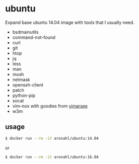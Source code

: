 # ubuntu
Expand base ubuntu 14.04 image with tools that I usually need.

  * bsdmainutils
  * command-not-found
  * curl
  * git
  * htop
  * jq
  * less
  * man
  * mosh
  * netmask
  * openssh-client
  * patch
  * python-pip
  * socat
  * vim-nox with goodies from [vimarsee](https://github.com/aronahl/vimaresee.git)
  * w3m

## usage

```bash
$ docker run --rm -it aronahl/ubuntu:14.04 
```

or

```bash
$ docker run --rm -it aronahl/ubuntu:16.04 
```

